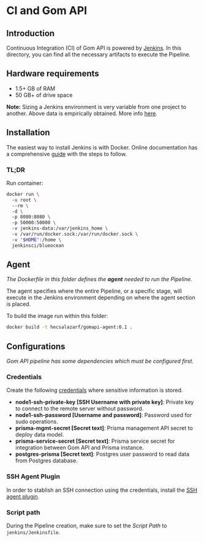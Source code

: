 # CI and Gom API

## Introduction
Continuous Integration (CI) of Gom API is powered by [Jenkins](https://jenkins.io/). In this directory, you can find all the necessary artifacts to execute the Pipeline.

## Hardware requirements
* 1.5+ GB of RAM
* 50 GB+ of drive space

**Note:** Sizing a Jenkins environment is very variable from one project to another. Above data is empirically obtained. More info [here](https://jenkins.io/doc/book/hardware-recommendations/#hardware-recommendations).

## Installation
The easiest way to install Jenkins is with Docker. Online documentation has a comprehensive [guide](https://jenkins.io/doc/book/installing/#downloading-and-running-jenkins-in-docker) with the steps to follow. 

### TL;DR
Run container:
```bash
docker run \ 
  -u root \ 
  --rm \ 
  -d \ 
  -p 8080:8080 \ 
  -p 50000:50000 \ 
  -v jenkins-data:/var/jenkins_home \ 
  -v /var/run/docker.sock:/var/run/docker.sock \ 
  -v "$HOME":/home \ 
  jenkinsci/blueocean 
```
## Agent
*The Dockerfile in this folder defines the **agent** needed to run the Pipeline.*

The agent specifies where the entire Pipeline, or a specific stage, will execute in the Jenkins environment depending on where the agent section is placed.

To build the image run within this folder:
```bash
docker build -t hecsalazarf/gomapi-agent:0.1 .
```

## Configurations
*Gom API pipeline has some dependencies which must be configured first.*

### Credentials
Create the following [credentials](https://jenkins.io/doc/book/using/using-credentials/) where sensitive information is stored.

* **node1-ssh-private-key [SSH Username with private key]**: Private key to connect to the remote server without password.
* **node1-ssh-password [Username and password]**: Password used for sudo operations.
* **prisma-mgmt-secret [Secret text]**: Prisma management API secret to deploy data model.
* **prisma-service-secret [Secret text]**: Prisma service secret for integration between Gom API and Prisma instance.
* **postgres-prisma [Secret text]**: Postgres user password to read data from Postgres database.

### SSH Agent Plugin
In order to stablish an SSH connection using the credentials, install the [SSH agent plugin](https://jenkins.io/doc/pipeline/steps/ssh-agent/).

### Script path
During the Pipeline creation, make sure to set the *Script Path* to `jenkins/Jenkinsfile`.
